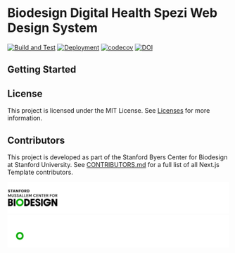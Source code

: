 <!--

This source file is part of the Stanford Biodesign Digital Health Spezi Web Design System open-source project

SPDX-FileCopyrightText: 2024 Stanford University and the project authors (see CONTRIBUTORS.md)

SPDX-License-Identifier: MIT

-->

# Biodesign Digital Health Spezi Web Design System

[![Build and Test](https://github.com/StanfordSpezi/spezi-web-design-system/actions/workflows/build-and-test.yml/badge.svg)](https://github.com/StanfordSpezi/spezi-web-design-system/actions/workflows/build-and-test.yml)
[![Deployment](https://github.com/StanfordSpezi/spezi-web-design-system/actions/workflows/deployment.yml/badge.svg)](https://github.com/StanfordSpezi/spezi-web-design-system/actions/workflows/deployment.yml)
[![codecov](https://codecov.io/gh/StanfordSpezi/spezi-web-design-system/graph/badge.svg?token=dfQW5eZ2up)](https://codecov.io/gh/StanfordSpezi/spezi-web-design-system)
[![DOI](https://zenodo.org/badge/DOI/10.5281/zenodo.10052055.svg)](https://doi.org/10.5281/zenodo.10052055)

## Getting Started


## License

This project is licensed under the MIT License. See [Licenses](https://github.com/StanfordSpezi/spezi-web-design-system/tree/main/LICENSES) for more information.

## Contributors

This project is developed as part of the Stanford Byers Center for Biodesign at Stanford University.
See [CONTRIBUTORS.md](https://github.com/StanfordSpezi/spezi-web-design-system/tree/main/CONTRIBUTORS.md) for a full list of all Next.js Template contributors.

![Stanford Byers Center for Biodesign Logo](https://raw.githubusercontent.com/StanfordBDHG/.github/main/assets/biodesign-footer-light.png#gh-light-mode-only)
![Stanford Byers Center for Biodesign Logo](https://raw.githubusercontent.com/StanfordBDHG/.github/main/assets/biodesign-footer-dark.png#gh-dark-mode-only)
